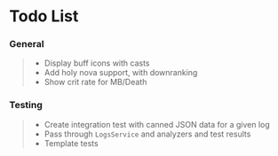 # Todo List

### General
> - Display buff icons with casts
> - Add holy nova support, with downranking
> - Show crit rate for MB/Death


### Testing
> - Create integration test with canned JSON data for a given log
> - Pass through `LogsService` and analyzers and test results
> - Template tests 
